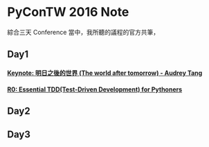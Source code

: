# PyConTW 2016 Note

綜合三天 Conference 當中，我所聽的議程的官方共筆，

## Day1

#### [Keynote: 明日之後的世界 (The world after tomorrow) - Audrey Tang]()
#### [R0: Essential TDD(Test-Driven Development) for Pythoners]()


## Day2



## Day3